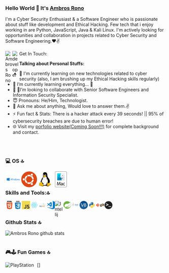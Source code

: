 ### Hello World 👋 It's [Ambros Rono](https://linkedin.com/in/ambros-rono-4b9281191) 

 I'm a Cyber Security Enthusiast & a Software Engineer who is passionate about stuff like development and Ethical Hacking. Few tech that i enjoy working in are Python, JavaScript, Java & Kali Linux. I'm actively looking for opportunities and collaboration in projects related to Cyber Security and Software Engineering.❤✌
<br/>
<br/>
Get In Touch:<a href="https://linkedin.com/in/ambros-rono-4b9281191">
<img align="left" alt="Ambros Rono" width="22px" src="https://cdn.jsdelivr.net/npm/simple-icons@v3/icons/linkedin.svg" />
</a>
<a href="https://www.twitter.com/@rono_ambros/">
<img align="left" alt="developer" width="22px" src="https://cdn.jsdelivr.net/npm/simple-icons@v3/icons/twitter.svg" />
</a>

**Talking about Personal Stuffs:**

- 🔭 I'm currently learning on new technologies related to cyber security (also, I am brushing up my Ethical Hacking skills regularly)
- 🌱 I’m currently learning everything... 🤣
- 👯 🤝I’m looking to collaborate with Senior Software Engineers and Information Security Specialist.
- 😇 Pronouns: He/Him, Technologist.
- 💬 Ask me about anything, Would love to answer them.✌ 
- ⚡ Fun fact & Stats: There is a hacker attack every 39 seconds! || 95% of cybersecurity breaches are due to human error!
- 🌐 Visit my <u>porfolio website(Coming Soon!!!)</u> for complete background and contact.
<br/>
<br/>

### 💻 OS 🔝

<img align="left" alt="Windows" width="50px" src="https://raw.githubusercontent.com/github/explore/80688e429a7d4ef2fca1e82350fe8e3517d3494d/topics/windows/windows.png" />
<img align="left" alt="Ubuntu" width="50px" src="https://raw.githubusercontent.com/github/explore/80688e429a7d4ef2fca1e82350fe8e3517d3494d/topics/ubuntu/ubuntu.png" />
<img align="left" alt="Linux" width="50px" src="https://raw.githubusercontent.com/github/explore/80688e429a7d4ef2fca1e82350fe8e3517d3494d/topics/linux/linux.png" />
<img align="left" alt="Linux" width="50px" src="https://raw.githubusercontent.com/github/explore/80688e429a7d4ef2fca1e82350fe8e3517d3494d/topics/macos/macos.png" />
<br />
<br />
   
### Skills and Tools:🔝

<img align="left" alt="HTML5" width="26px" src="https://raw.githubusercontent.com/github/explore/80688e429a7d4ef2fca1e82350fe8e3517d3494d/topics/html/html.png" />
<img align="left" alt="CSS3" width="26px" src="https://raw.githubusercontent.com/github/explore/80688e429a7d4ef2fca1e82350fe8e3517d3494d/topics/css/css.png" />
<img align="left" alt="JavaScript" width="26px" src="https://raw.githubusercontent.com/github/explore/80688e429a7d4ef2fca1e82350fe8e3517d3494d/topics/javascript/javascript.png" />
<img align="left" alt="React" width="26px" src="https://raw.githubusercontent.com/github/explore/80688e429a7d4ef2fca1e82350fe8e3517d3494d/topics/react/react.png" />
<img align="left" alt="MySQL" width="26px" src="https://raw.githubusercontent.com/github/explore/80688e429a7d4ef2fca1e82350fe8e3517d3494d/topics/mysql/mysql.png" />
<img align="left" alt="Visual Studio Code" width="26px" src="https://raw.githubusercontent.com/github/explore/80688e429a7d4ef2fca1e82350fe8e3517d3494d/topics/visual-studio-code/visual-studio-code.png" />

<img align="left" alt="Intellij" width="26px" height="50px" src="https://img.shields.io/badge/Editor-IntelliJ_IDEA-informational?style=flat&logo=intellij-idea&logoColor=white&color=2bbc8a" />
<img align="left" alt="Spring Boot" width="26px" src="https://raw.githubusercontent.com/github/explore/80688e429a7d4ef2fca1e82350fe8e3517d3494d/topics/spring-boot/spring-boot.png" />
<img align="left" alt="Java" width="26px" src="https://raw.githubusercontent.com/github/explore/80688e429a7d4ef2fca1e82350fe8e3517d3494d/topics/java/java.png" />
<img align="left" alt="Visual Basic" width="26px" src="https://raw.githubusercontent.com/github/explore/80688e429a7d4ef2fca1e82350fe8e3517d3494d/topics/visual-basic/visual-basic.png" />
<img align="left" alt="Python" width="26px" src="https://raw.githubusercontent.com/github/explore/80688e429a7d4ef2fca1e82350fe8e3517d3494d/topics/python/python.png" />
<img align="left" alt="Git" width="26px" src="https://raw.githubusercontent.com/github/explore/80688e429a7d4ef2fca1e82350fe8e3517d3494d/topics/git/git.png" />
<img align="left" alt="Terminal" width="26px" src="https://raw.githubusercontent.com/github/explore/80688e429a7d4ef2fca1e82350fe8e3517d3494d/topics/terminal/terminal.png" />
<br/>
<br/>

### Github Stats  🔝
![Ambros Rono github stats](https://github-readme-stats.vercel.app/api?username=Rono18&show_icons=true&theme=radical)
<br/>
<br/>
### 🎮🕹 Fun Games 🔝
[<img align="left" alt="PlayStation" width="100px" height="100px" src="https://img.shields.io/badge/PlayStation-003791?style=for-the-badge&logo=playstation&logoColor=white"/>]


</details>
